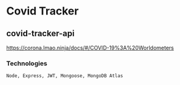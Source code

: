 # Covid Tracker

## covid-tracker-api
https://corona.lmao.ninja/docs/#/COVID-19%3A%20Worldometers

### Technologies
```
Node, Express, JWT, Mongoose, MongoDB Atlas

```


